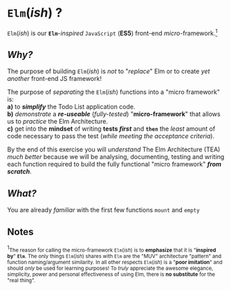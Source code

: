 # `Elm`(_ish_) ?

`Elm`(_ish_) is our **`Elm`**-_inspired_ `JavaScript` (**ES5**)
front-end _micro_-framework.[<sup>1</sup>](#notes)

## _Why?_

The purpose of building `Elm`(_ish_) is _not_ to "_replace_" Elm
or to create _yet another_ front-end JS framework!

The purpose of _separating_ the `Elm`(_ish_) functions
into a "micro framework" is: <br />
**a)** to ***simplify*** the Todo List application code. <br />
**b)** _demonstrate_ a ***re-useable*** (_fully-tested_)
"**micro-framework**" that allows us to _practice_ the Elm Architecture.<br />
**c)** get into the **mindset** of writing **tests _first_**
and **`then`** the _least_ amount of code necessary to pass the test
(_while meeting the acceptance criteria_).

By the end of this exercise you will _understand_
The Elm Architecture (TEA) _much better_
because we will be analysing, documenting, testing
and writing each function required
to build the fully functional "micro framework" ***from scratch***.




## _What?_



You are already _familiar_ with the first few functions
`mount` and `empty`

## Notes

<sup>1</sup><small>The reason for calling the micro-framework `Elm`(_ish_)
is to **emphasize** that it is "**inspired by**" **`Elm`**.
The only things `Elm`(_ish_) shares with `Elm`
are the "MUV" architecture "pattern"
and function naming/argument similarity.
In all other respects `Elm`(_ish_) is a "**poor imitation**"
and should _only_ be used for learning purposes!
To _truly_ appreciate the awesome elegance, simplicity, power
and personal effectiveness of using Elm, there is **no substitute**
for the "real thing".
</small>
